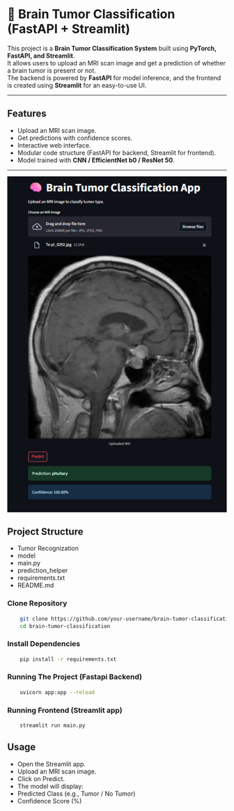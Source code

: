 # 🧠 Brain Tumor Classification (FastAPI + Streamlit)

This project is a **Brain Tumor Classification System** built using **PyTorch, FastAPI, and Streamlit**.  
It allows users to upload an MRI scan image and get a prediction of whether a brain tumor is present or not.  
The backend is powered by **FastAPI** for model inference, and the frontend is created using **Streamlit** for an easy-to-use UI.  

---

##  Features
- Upload an MRI scan image.
- Get predictions with confidence scores.
- Interactive web interface.
- Modular code structure (FastAPI for backend, Streamlit for frontend).
- Model trained with **CNN / EfficientNet b0 / ResNet 50**.

---

![UI Preview](Demo.png)


##  Project Structure
- Tumor Recognization
- model
- main.py
- prediction_helper
- requirements.txt 
- README.md 

### Clone Repository
```bash
    git clone https://github.com/your-username/brain-tumor-classification.git
    cd brain-tumor-classification
```

### Install Dependencies
```bash
    pip install -r requirements.txt
```

### Running The Project (Fastapi Backend)
```bash
    uvicorn app:app --reload
```

### Running Frontend (Streamlit app)
```bash
    streamlit run main.py
```

## Usage
 - Open the Streamlit app.
 - Upload an MRI scan image.
 - Click on Predict.
 - The model will display:
 - Predicted Class (e.g., Tumor / No Tumor)
 - Confidence Score (%)


